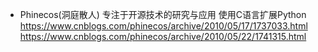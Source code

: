 <!--
 * @Author: lamborghini1993
 * @Date: 2022-06-23 22:11:48
-->


- Phinecos(洞庭散人)
专注于开源技术的研究与应用
使用C语言扩展Python
https://www.cnblogs.com/phinecos/archive/2010/05/17/1737033.html
https://www.cnblogs.com/phinecos/archive/2010/05/22/1741315.html

